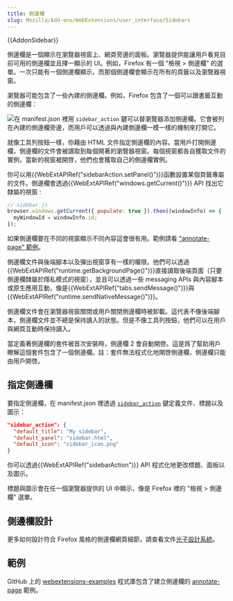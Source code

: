 ```yaml
---
title: 側邊欄
slug: Mozilla/Add-ons/WebExtensions/user_interface/Sidebars
---
```


{{AddonSidebar}}

側邊欄是一個顯示在瀏覽器視窗上、網頁旁邊的面板。瀏覽器提供能讓用戶看見目前可用的側邊欄並且擇一顯示的 UI。例如，Firefox 有一個 "檢視 > 側邊欄" 的選單。一次只能有一個側邊欄顯示，而那個側邊欄會顯示在所有的頁籤以及瀏覽器視窗。

瀏覽器可能包含了一些內建的側邊欄。例如，Firefox 包含了一個可以跟書籤互動的側邊欄：

![](bookmarks-sidebar.png)在 manifest.json 裡用 `sidebar_action` 鍵可以替瀏覽器添加側邊欄。它會被列在內建的側邊欄旁邊，而用戶可以透過與內建側邊欄一模一樣的機制來打開它。

就像工具列按鈕一樣，你藉由 HTML 文件指定側邊欄的內容。當用戶打開側邊欄，側邊欄的文件會被讀取到每個開著的瀏覽器視窗。每個視窗都各自獲取文件的實例，當新的視窗被開啓，他們也會獲取自己的側邊欄實例。

你可以用{{WebExtAPIRef("sidebarAction.setPanel()")}}函數設置某個頁籤專屬的文件。側邊欄會透過{{WebExtAPIRef("windows.getCurrent()")}} API 找出它隸屬的視窗 :

```js
// sidebar.js
browser.windows.getCurrent({ populate: true }).then((windowInfo) => {
  myWindowId = windowInfo.id;
});
```

如果側邊欄要在不同的視窗顯示不同內容這會很有用。範例請看 ["annotate-page" 範例](https://github.com/mdn/webextensions-examples/tree/main/annotate-page)。

側邊欄文件與後端腳本以及彈出視窗享有一樣的權限。他們可以透過{{WebExtAPIRef("runtime.getBackgroundPage()")}}直接讀取後端頁面（只要側邊欄隸屬於隱私模式的視窗），並且可以透過一些 messaging APIs 與內容腳本或原生應用互動，像是{{WebExtAPIRef("tabs.sendMessage()")}}與{{WebExtAPIRef("runtime.sendNativeMessage()")}}。

側邊欄文件會在瀏覽器視窗關閉或用戶關閉側邊欄時被卸載。這代表不像後端腳本，側邊欄文件並不總是保持讀入的狀態。但是不像工具列按鈕，他們可以在用戶與網頁互動時保持讀入。

當定義著側邊欄的套件被首次安裝時，側邊欄 2 會自動開啓。這是爲了幫助用戶瞭解這個套件包含了一個側邊欄。註：套件無法程式化地開啓側邊欄，側邊欄只能由用戶開啓。

## 指定側邊欄

要指定側邊欄，在 manifest.json 裡透過 [`sidebar_action`](/zh-TW/Add-ons/WebExtensions/manifest.json/sidebar_action) 鍵定義文件、標題以及圖示：

```json
"sidebar_action": {
  "default_title": "My sidebar",
  "default_panel": "sidebar.html",
  "default_icon": "sidebar_icon.png"
}
```

你可以透過{{WebExtAPIRef("sidebarAction")}} API 程式化地更改標題、面板以及圖示。

標題與圖示會在任一個瀏覽器提供的 UI 中顯示，像是 Firefox 裡的 "檢視 > 側邊欄" 選單。

## 側邊欄設計

更多如何設計符合 Firefox 風格的側邊欄網頁細節，請查看文件[光子設計系統](https://design.firefox.com/photon/index.html)。

## 範例

GitHub 上的 [webextensions-examples](https://github.com/mdn/webextensions-examples) 程式庫包含了建立側邊欄的 [annotate-page](https://github.com/mdn/webextensions-examples/tree/main/annotate-page) 範例。
